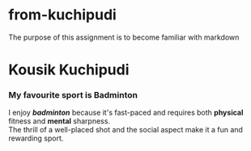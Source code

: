 # from-kuchipudi
The purpose of this assignment is to become familiar with markdown

# Kousik Kuchipudi
### My favourite sport is Badminton

I enjoy ***badminton*** because it's fast-paced and requires both **physical** fitness and **mental** sharpness.<br>The thrill of a well-placed shot and the social aspect make it a fun and rewarding sport.